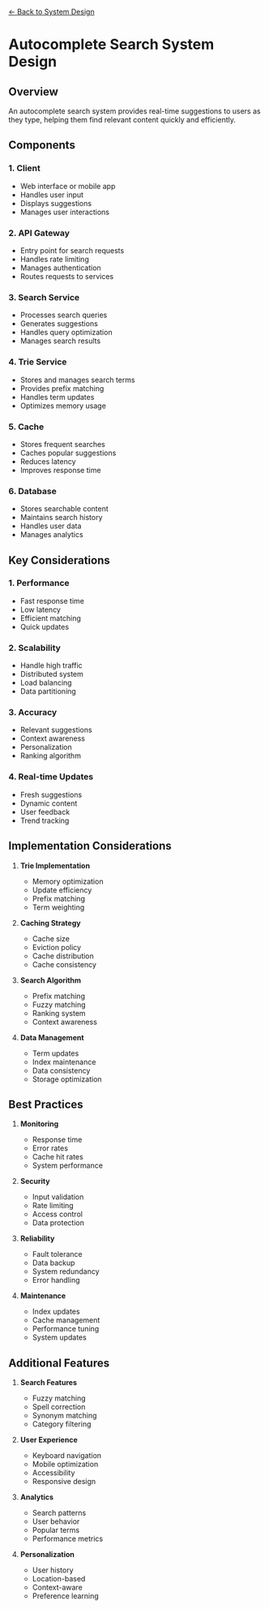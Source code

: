 [← Back to System Design](../system-design.md)

# Autocomplete Search System Design

## Overview
An autocomplete search system provides real-time suggestions to users as they type, helping them find relevant content quickly and efficiently.

## Components

### 1. Client
- Web interface or mobile app
- Handles user input
- Displays suggestions
- Manages user interactions

### 2. API Gateway
- Entry point for search requests
- Handles rate limiting
- Manages authentication
- Routes requests to services

### 3. Search Service
- Processes search queries
- Generates suggestions
- Handles query optimization
- Manages search results

### 4. Trie Service
- Stores and manages search terms
- Provides prefix matching
- Handles term updates
- Optimizes memory usage

### 5. Cache
- Stores frequent searches
- Caches popular suggestions
- Reduces latency
- Improves response time

### 6. Database
- Stores searchable content
- Maintains search history
- Handles user data
- Manages analytics

## Key Considerations

### 1. Performance
- Fast response time
- Low latency
- Efficient matching
- Quick updates

### 2. Scalability
- Handle high traffic
- Distributed system
- Load balancing
- Data partitioning

### 3. Accuracy
- Relevant suggestions
- Context awareness
- Personalization
- Ranking algorithm

### 4. Real-time Updates
- Fresh suggestions
- Dynamic content
- User feedback
- Trend tracking

## Implementation Considerations

1. **Trie Implementation**
   - Memory optimization
   - Update efficiency
   - Prefix matching
   - Term weighting

2. **Caching Strategy**
   - Cache size
   - Eviction policy
   - Cache distribution
   - Cache consistency

3. **Search Algorithm**
   - Prefix matching
   - Fuzzy matching
   - Ranking system
   - Context awareness

4. **Data Management**
   - Term updates
   - Index maintenance
   - Data consistency
   - Storage optimization

## Best Practices

1. **Monitoring**
   - Response time
   - Error rates
   - Cache hit rates
   - System performance

2. **Security**
   - Input validation
   - Rate limiting
   - Access control
   - Data protection

3. **Reliability**
   - Fault tolerance
   - Data backup
   - System redundancy
   - Error handling

4. **Maintenance**
   - Index updates
   - Cache management
   - Performance tuning
   - System updates

## Additional Features

1. **Search Features**
   - Fuzzy matching
   - Spell correction
   - Synonym matching
   - Category filtering

2. **User Experience**
   - Keyboard navigation
   - Mobile optimization
   - Accessibility
   - Responsive design

3. **Analytics**
   - Search patterns
   - User behavior
   - Popular terms
   - Performance metrics

4. **Personalization**
   - User history
   - Location-based
   - Context-aware
   - Preference learning
